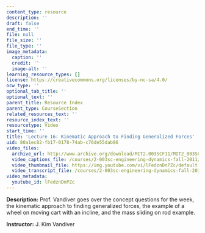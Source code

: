 ```yaml
---
content_type: resource
description: ''
draft: false
end_time: ''
file: null
file_size: ''
file_type: ''
image_metadata:
  caption: ''
  credit: ''
  image-alt: ''
learning_resource_types: []
license: https://creativecommons.org/licenses/by-nc-sa/4.0/
ocw_type: ''
optional_tab_title: ''
optional_text: ''
parent_title: Resource Index
parent_type: CourseSection
related_resources_text: ''
resource_index_text: ''
resourcetype: Video
start_time: ''
title: 'Lecture 16: Kinematic Approach to Finding Generalized Forces'
uid: 80a1ec82-fb17-0178-74ab-c76de55dab86
video_files:
  archive_url: http://www.archive.org/download/MIT2.003SCF11/MIT2_003SCF11_lec16_300k.mp4
  video_captions_file: /courses/2-003sc-engineering-dynamics-fall-2011/013b1cca922e5b0fae35d8ec3b7604ce_lFedznDnPZc.vtt
  video_thumbnail_file: https://img.youtube.com/vi/lFedznDnPZc/default.jpg
  video_transcript_file: /courses/2-003sc-engineering-dynamics-fall-2011/5a1ceecd14f325955934a7ba270c37e0_lFedznDnPZc.pdf
video_metadata:
  youtube_id: lFedznDnPZc
---
```

**Description:** Prof. Vandiver goes over the concept questions for the week, the kinematic approach to finding generalized forces, the example of a wheel on moving cart with an incline, and the mass sliding on rod example.

**Instructor:** J. Kim Vandiver